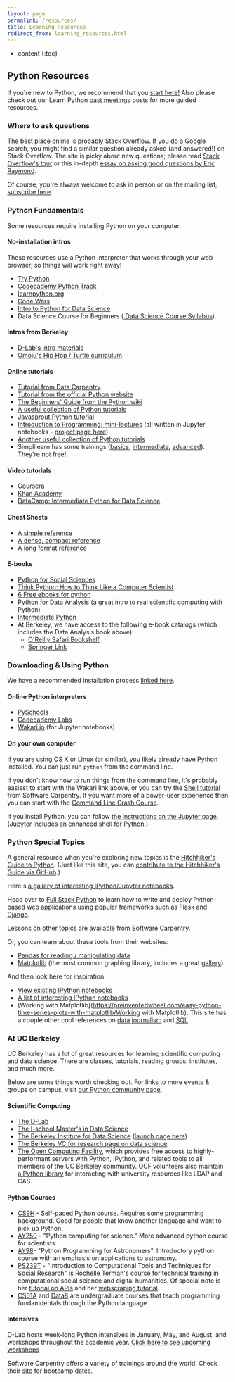```yaml
---
layout: page
permalink: /resources/
title: Learning Resources
redirect_from: learning_resources.html
---
```


* content
{:toc}

## Python Resources
If you're new to Python, we recommend that you [start here!](/learn) Also please check out our Learn Python [past meetings](/past) posts for more guided resources.

### Where to ask questions

The best place online is probably [Stack
Overflow](http://stackoverflow.com). If you do a Google search, you might find a similar question already asked (and answered!) on Stack Overflow. The site is picky about new questions; please read [Stack Overflow's tour](http://stackoverflow.com/tour) or this in-depth [essay on
asking good questions by Eric Raymond](http://catb.org/~esr/faqs/smart-questions.html). 

Of course, you're always welcome to ask in person or on the mailing list; [subscribe here](https://calmail.berkeley.edu/manage/list/listinfo/learnpython@lists.berkeley.edu).

### Python Fundamentals
Some resources require installing Python on your computer.

#### No-installation intros
These resources use a Python interpreter that
works through your web browser, so things will work right away!

 - [Try Python](https://try-python.appspot.com/)
 - [Codecademy Python Track](http://www.codecademy.com/tracks/python)
 - [learnpython.org](http://www.learnpython.org/)
 - [Code Wars](http://www.codewars.com)
 - [Intro to Python for Data Science](https://www.datacamp.com/courses/intro-to-python-for-data-science)
 - Data Science Course for Beginners ([ Data Science Course Syllabus](360digitmg.com/data-science)).

#### Intros from Berkeley
 - [D-Lab's intro materials](https://github.com/dlab-berkeley/python-for-everything)
 - [Omoju's Hip Hop / Turtle curriculum](https://github.com/davclark/ultra_scrapr)

#### Online tutorials
 - [Tutorial from Data Carpentry](http://www.datacarpentry.org/python-ecology)
 - [Tutorial from the official Python website](http://docs.python.org/2/tutorial/)
 - [The Beginners' Guide from the Python wiki](http://wiki.python.org/moin/BeginnersGuide)
 - [A useful collection of Python tutorials](http://pythontips.com/2013/09/01/best-python-resources/)
 - [Javasprout Python tutorial](https://javasprout.com/python/)
 - [Introduction to Programming: mini-lectures](http://introtopython.org/) (all written in Jupyter notebooks - [project page here](https://github.com/ehmatthes/intro_programming))
 - [Another useful collection of Python tutorials](http://www.whoishostingthis.com/resources/python/)
 - Simplilearn has some trainings ([basics](http://www.simplilearn.com/mobile-app-development-and-programming/python-programming-for-beginners), [intermediate](http://www.simplilearn.com/mobile-app-development-and-programming/python-development-training), [advanced](http://www.simplilearn.com/mobile-app-development-and-programming/advanced-web-development-training)). They're not free!

#### Video tutorials
 - [Coursera](https://www.coursera.org/course/interactivepython)
 - [Khan Academy](https://www.khanacademy.org/science/computer-science)
 - [DataCamp: Intermediate Python for Data Science](https://www.datacamp.com/courses/intermediate-python-for-data-science)

#### Cheat Sheets
 - [A simple reference](http://www.cogsci.rpi.edu/~destem/gamedev/python.pdf)
 - [A dense, compact reference](http://sleet.aos.wisc.edu/~gpetty/wp/wp-content/uploads/2011/10/Python_qr.pdf)
 - [A long format reference](http://new.math.uiuc.edu/math198/repo/math198/week3/SturtPythonReference.pdf)

#### E-books
 - [Python for Social Sciences](http://www-rohan.sdsu.edu/~gawron/python_for_ss/course_core/book_draft/Preface/Preface.html)
 - [Think Python: How to Think Like a Computer Scientist](http://www.greenteapress.com/thinkpython/thinkpython.html)
 - [6 Free ebooks for python](http://readwrite.com/2011/03/25/python-is-an-increasingly-popu)
 - [Python for Data Analysis](http://proquest.safaribooksonline.com/book/programming/python/9781449323592)
   (a great intro to real scientific computing with Python)
 - [Intermediate Python](http://book.pythontips.com)
 - At Berkeley, we have access to the following e-book catalogs (which includes the Data Analysis book above):
    - [O'Reilly Safari Bookshelf](http://proquest.safaribooksonline.com/)
    - [Springer Link](http://link.springer.com/search?facet-content-type=%22Book%22)

### Downloading & Using Python
We have a recommended installation process [linked here](/learn).

#### Online Python interpreters
- [PySchools](http://doc.pyschools.com/console)
- [Codecademy Labs](http://labs.codecademy.com)
- [Wakari.io](http://wakari.io) (for Jupyter notebooks)

#### On your own computer
If you are using OS X or Linux (or similar), you likely already have Python
installed. You can just run `python` from the command line. 

If you don't know how to run things from the command line, it's probably easiest to start with the Wakari link above, or you can try the [Shell tutorial](http://swcarpentry.github.io/shell-novice/) from Software Carpentry. If you want more of a power-user experience then you can start with the [Command Line Crash Course](http://cli.learncodethehardway.org/).

If you install Python, you can follow [the instructions on the Jupyter page](http://jupyter.readthedocs.io/en/latest/install.html). (Jupyter includes an enhanced shell for Python.)

### Python Special Topics

A general resource when you're exploring new topics is the [Hitchhiker's Guide to Python](http://docs.python-guide.org/en/latest/). (Just like this site, you can [contribute to the Hitchhiker's Guide via GitHub](https://github.com/kennethreitz/python-guide).)

Here's [a gallery of interesting IPython/Jupyter notebooks](https://github.com/ipython/ipython/wiki/A-gallery-of-interesting-IPython-Notebooks#introductory-tutorials).

Head over to [Full Stack Python](http://fullstackpython.com/) to learn how to write and deploy Python-based web applications using popular frameworks such as [Flask](http://flask.pocoo.org/) and [Django](https://www.djangoproject.com/).

Lessons on [other topics](http://software-carpentry.org/lessons/) are available from Software Carpentry.

Or, you can learn about these tools from their websites:

 - [Pandas for reading / manipulating data](http://pandas.pydata.org/)
 - [Matplotlib](http://matplotlib.org/index.html) (the most common graphing library, includes a great
   [gallery](http://matplotlib.org/gallery.html))

And then look here for inspiration:

 - [View existing IPython notebooks](http://nbviewer.ipython.org/)
 - [A list of interesting IPython notebooks](https://github.com/ipython/ipython/wiki/A-gallery-of-interesting-IPython-Notebooks)
 - [Working with Matplotlib](https://preinventedwheel.com/easy-python-time-series-plots-with-matplotlib/Working with Matplotlib). This site has a couple other cool references on [data journalism](https://preinventedwheel.com/mobile-innovation-is-saving-lives/) and [SQL](https://preinventedwheel.com/3-basic-sql-queries-everyone-needs-to-know/).

### At UC Berkeley
UC Berkeley has a lot of great resources for learning scientific computing and
data science. There are classes, tutorials, reading groups, institutes, and
much more.

Below are some things worth checking out. For links to more events & groups on campus, visit [our Python community page](/community).

#### Scientific Computing
- [The D-Lab](http://dlab.berkeley.edu)
- [The I-school Master's in Data Science](http://datascience.berkeley.edu)
- [The Berkeley Institute for Data Science](https://bids.berkeley.edu) ([launch page here](http://vcresearch.berkeley.edu/datascience/bids-launch-dec-12))
- [The Berkeley VC for research page on data science](http://vcresearch.berkeley.edu/datascience)
- [The Open Computing Facility](https://www.ocf.berkeley.edu/), which provides free access to highly-performant servers with Python, IPython, and related tools to all members of the UC Berkeley community. OCF volunteers also maintain [a Python library](https://github.com/ocf/ocflib) for interacting with university resources like LDAP and CAS.

#### Python Courses
- [CS9H](http://www-inst.eecs.berkeley.edu/~selfpace/class/cs9h/index.shtml) - Self-paced Python course. Requires some programming background. Good for people that know another language and want to pick up Python.
- [AY250](http://profjsb.github.io/python-seminar/) - "Python computing for science." More advanced python course for scientists.
- [AY98](http://ugastro.berkeley.edu/pydecal/)- "Python Programming for Astronomers". Introductory python course with an emphasis on applications to astronomy.
- [PS239T](https://github.com/rochelleterman/PS239T) - "Introduction to Computational Tools and Techniques for Social Research" is Rochelle Terman's course for technical training in computational social science and digital humanities. Of special note is her [tutorial on APIs](https://github.com/rochelleterman/PS239T/tree/master/09_APIs) and her [webscraping tutorial](https://github.com/rochelleterman/PS239T).
- [CS61A](http://cs61a.org/) and [Data8](http://data8.org/) are undergraduate courses that teach programming fundamdentals through the Python language

#### Intensives
D-Lab hosts week-long Python intensives in January, May, and August, and workshops throughout the academic year. [Click here to see upcoming workshops](http://dlab.berkeley.edu/training?field_training_type_tid=All&body_value=python)

Software Carpentry offers a variety of trainings around the world. Check their
[site](http://software-carpentry.org/bootcamps/index.html) for bootcamp
dates.
